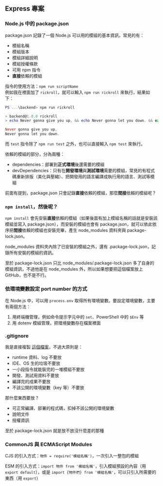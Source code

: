 ## Express 專案

### Node.js 中的 package.json

package.json 記錄了一個 Node.js 可以用的模組的基本資訊，常見的有：

- 模組名稱
- 模組版本
- 模組詳細說明
- 模組授權條款
- 可用 npm 指令
- **直接**依賴的模組

指令的使用方法：`npm run scriptName`  
例如我在裡面加了 `rickroll`，就可以輸入 `npm run rickroll` 來執行，結果如下：

```powershell
PS ...\backend> npm run rickroll

> backend@1.0.0 rickroll
> echo Never gonna give you up, && echo Never gonna let you down. && exit 1

Never gonna give you up, 
Never gonna let you down.
```

而 `test` 指令除了 `npm run test` 之外，也可以直接輸入 `npm test` 來執行。

依賴的模組的部分，分為兩種：

- dependencies：部署到**正式環境**後還需要的模組
- devDependencies：只有在**開發環境**與**測試環境**需要的模組，常見的有程式碼重新排版（美化與壓縮）、把開發用的語言編譯成執行用的語言、測試等模組

前面有提到，package.json 只會記錄**直接**依賴的模組，那麼**間接**依賴的模組呢？

### `npm install`，然後呢？

`npm install` 會先安裝**直接**依賴的模組（如果後面有加上模組名稱的話就是安裝該模組並寫入 package.json），而安裝的模組也會有 package.json，就可以依此依序把**間接**依賴的模組也安裝完畢，產生 node_modules 資料夾與 package-lock.json。

node_modules 資料夾內除了已安裝的模組之外，還有 .package-lock.json，記錄所有安裝的模組的資訊。

至於 package-lock.json 只比 node_modules/.package-lock.json 多了自身的模組資訊，不過他是在 node_modules 外，所以如果想要把這個檔案放上  GitHub，也不是不行。

### 依環境變數設定 port number 的方式

在 Node.js 中，可以用 `process.env` 取得所有環境變數。要設定環境變數，主要有兩個方法：

1. 用終端機管理，例如命令提示字元中的 `set`、PowerShell 中的 `$Env` 等
2. 用 dotenv 模組管理，把環境變數存在檔案裡面

### .gitignore

我是直接複製 [這個檔案](https://github.com/github/gitignore/blob/main/Node.gitignore)，不過大原則是：

- runtime 資料、log 不要放
- IDE、OS 生的垃圾不要放
- 一小段指令就能裝完的一堆模組不要放
- 開發、測試用資料不要放
- 編譯完的成果不要放
- 不該公開的環境變數（key 等）不要放

那什麼東西要放？

- 可正常編譯、部署的程式碼，扣掉不該公開的環境變數
- 說明文件
- 授權資訊

至於 package-lock.json 就是放不放沒什麼差的那種

### CommonJS 與 ECMAScript Modules

CJS 的引入方式：`物件 = require('模組名稱')`，一次引入一整包的模組

ESM 的引入方式：`import 物件 from '模組名稱'`，引入模組預設的內容（用 `export default`），或是 `import {物件們} from '模組名稱'`，可以只引入所需要的東西（用 `export`）
